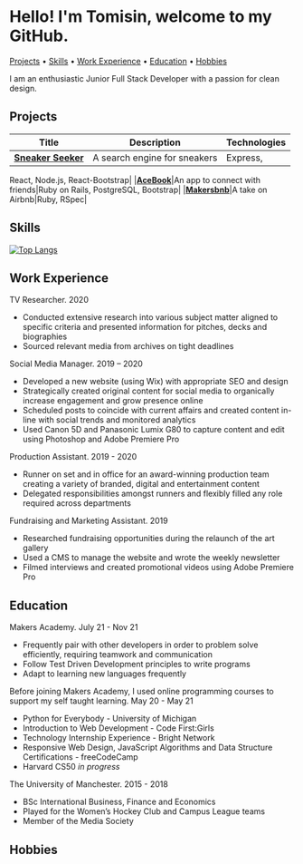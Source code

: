 # Hello! I'm Tomisin, welcome to my GitHub.

[Projects](#Projects) • [Skills](#Skills) • [Work Experience](#Work-Experience) • [Education](#Education) • [Hobbies](#Hobbies)

I am an enthusiastic Junior Full Stack Developer with a passion for clean design.

## Projects

|Title|Description|Technologies|
| --- | --- | --- |
|**[Sneaker Seeker](https://github.com/InfobyAdrienne/Sneaker-Seeker-Demo)**|A search engine for sneakers| Express,
React,
Node.js,
React-Bootstrap|
|**[AceBook](https://github.com/Jessocxz98/acebook-anti-social-media-inc)**|An app to connect with friends|Ruby on Rails,
PostgreSQL,
Bootstrap|
|**[Makersbnb](https://github.com/rhianeKobar/Makers_bnb)**|A take on Airbnb|Ruby,
RSpec|

## Skills

[![Top Langs](https://github-readme-stats.vercel.app/api/top-langs/?username=tomisinj&layout=compact)](https://github.com/anuraghazra/github-readme-stats)

## Work Experience

TV Researcher. 2020
- Conducted extensive research into various subject matter aligned to specific criteria and presented information for pitches, decks and biographies
- Sourced relevant media from archives on tight deadlines

Social Media Manager. 2019 – 2020
- Developed a new website (using Wix) with appropriate SEO and design
- Strategically created original content for social media to organically increase engagement and grow presence online
- Scheduled posts to coincide with current affairs and created content in-line with social trends and monitored analytics
- Used Canon 5D and Panasonic Lumix G80 to capture content and edit using Photoshop and Adobe Premiere Pro

Production Assistant. 2019 - 2020
- Runner on set and in office for an award-winning production team creating a variety of branded, digital and entertainment content
- Delegated responsibilities amongst runners and flexibly filled any role required across departments

Fundraising and Marketing Assistant. 2019
- Researched fundraising opportunities during the relaunch of the art gallery
- Used a CMS to manage the website and wrote the weekly newsletter
- Filmed interviews and created promotional videos using Adobe Premiere Pro

## Education

Makers Academy. 
July 21 - Nov 21

- Frequently pair with other developers in order to problem solve efficiently, requiring teamwork and communication
- Follow Test Driven Development principles to write programs
- Adapt to learning new languages frequently

Before joining Makers Academy, I used online programming courses to support my self taught learning.
May 20 - May 21

- Python for Everybody - University of Michigan
- Introduction to Web Development - Code First:Girls
- Technology Internship Experience - Bright Network
- Responsive Web Design, JavaScript Algorithms and Data Structure Certifications - freeCodeCamp
- Harvard CS50 _in progress_

The University of Manchester.
2015 - 2018

- BSc International Business, Finance and Economics
- Played for the Women’s Hockey Club and Campus League teams
- Member of the Media Society

## Hobbies
